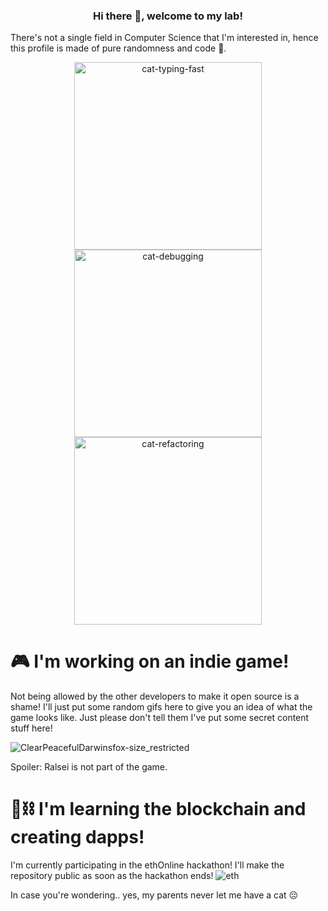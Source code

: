 <div align=center>
  <h3>Hi there 👋, welcome to my lab!</h3>
</div>

There's not a single field in Computer Science that I'm interested in, hence this profile is made of pure randomness and code 🤪.

<div align="center">
  <img src="https://user-images.githubusercontent.com/11707683/133944629-9eba5329-f1ec-4e7d-a5d7-5d72380b9c95.gif" alt="cat-typing-fast" width=300 height=300 />
  <img src="https://user-images.githubusercontent.com/11707683/133944872-3017017d-74de-491f-84fd-e38ef1724f4b.gif" alt="cat-debugging" width=300 height=300/>
  <img src="https://user-images.githubusercontent.com/11707683/133944767-dea7228b-5c75-4cc2-b01f-80316b863fe8.gif" alt="cat-refactoring" width=300 height=300/>
</div>

# 🎮 I'm working on an indie game!
Not being allowed by the other developers to make it open source is a shame! I'll just put some random gifs here to give you an idea of what the game looks like. Just please don't tell them I've put some secret content stuff here!


![ClearPeacefulDarwinsfox-size_restricted](https://user-images.githubusercontent.com/11707683/133945039-33cdf3d8-b7f2-4b6a-8581-6e9a0eff0d5b.gif)


Spoiler: Ralsei is not part of the game.


# 🚧⛓️ I'm learning the blockchain and creating dapps!

I'm currently participating in the ethOnline hackathon! I'll make the repository public as soon as the hackathon ends!
![eth](https://user-images.githubusercontent.com/11707683/133945147-2e32af8e-03cd-41ec-990b-8fed73721886.gif)




In case you're wondering.. yes, my parents never let me have a cat 😔
<!--
- 🔭 I’m currently working on ...
- 🌱 I’m currently learning ...
- 👯 I’m looking to collaborate on ...
- 🤔 I’m looking for help with ...
- 💬 Ask me about ...
- 📫 How to reach me: ...
- 😄 Pronouns: ...
- ⚡ Fun fact: ...
-->
